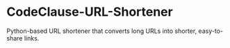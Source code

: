 # CodeClause-URL-Shortener
Python-based URL shortener that converts long URLs into shorter, easy-to-share links.
